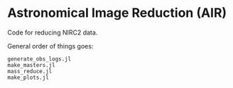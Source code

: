 # Astronomical Image Reduction (AIR)

Code for reducing NIRC2 data.

General order of things goes:

```
generate_obs_logs.jl
make_masters.jl
mass_reduce.jl
make_plots.jl
```